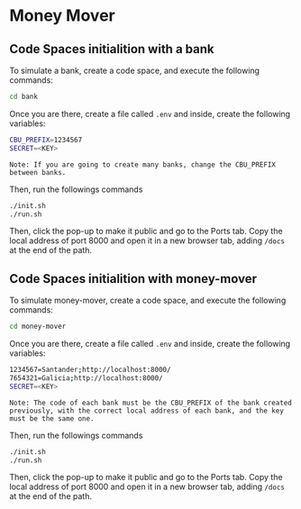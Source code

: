 # Money Mover

## Code Spaces initialition with a bank

To simulate a bank, create a code space, and execute the following commands:

```sh
cd bank
```

Once you are there, create a file called `.env` and inside, create the following variables:

```sh
CBU_PREFIX=1234567
SECRET=<KEY>
```

```Note: If you are going to create many banks, change the CBU_PREFIX between banks.```

Then, run the followings commands

```sh
./init.sh
./run.sh
```

Then, click the pop-up to make it public and go to the Ports tab. Copy the local address of port 8000 and open it in a new browser tab, adding `/docs` at the end of the path.


## Code Spaces initialition with money-mover

To simulate money-mover, create a code space, and execute the following commands:

```sh
cd money-mover
```

Once you are there, create a file called `.env` and inside, create the following variables:

```sh
1234567=Santander;http://localhost:8000/
7654321=Galicia;http://localhost:8000/
SECRET=<KEY>
```

```Note: The code of each bank must be the CBU_PREFIX of the bank created previously, with the correct local address of each bank, and the key must be the same one.```

Then, run the followings commands

```sh
./init.sh
./run.sh
```

Then, click the pop-up to make it public and go to the Ports tab. Copy the local address of port 8000 and open it in a new browser tab, adding `/docs` at the end of the path.